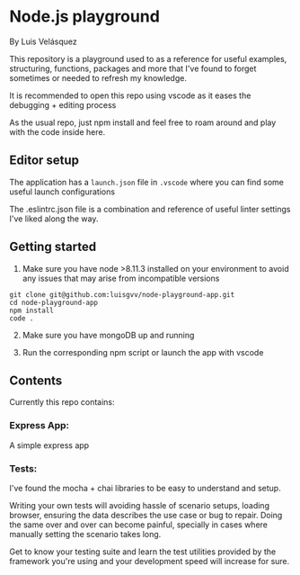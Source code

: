 # Node.js playground

By Luis Velásquez

This repository is a playground used to as a reference for useful examples, structuring, functions, packages and more that I've found to forget sometimes or needed to refresh my knowledge.

It is recommended to open this repo using vscode as it eases the debugging + editing process

As the usual repo, just npm install and feel free to roam around and play with the code inside here.

## Editor setup

The application has a `launch.json` file in `.vscode` where you can find some useful launch configurations

The .eslintrc.json file is a combination and reference of useful linter settings I've liked along the way.

## Getting started

1. Make sure you have node >8.11.3 installed on your environment to avoid any issues that may arise from incompatible versions

```
git clone git@github.com:luisgvv/node-playground-app.git
cd node-playground-app
npm install
code .
```

2. Make sure you have mongoDB up and running

3. Run the corresponding npm script or launch the app with vscode

## Contents

Currently this repo contains:

### Express App:

A simple express app

### Tests:

I've found the mocha + chai libraries to be easy to understand and setup.

Writing your own tests will avoiding hassle of scenario setups, loading browser, ensuring the data describes the use case or bug to repair. Doing the same over and over can become painful, specially in cases where manually setting the scenario takes long.

Get to know your testing suite and learn the test utilities provided by the framework you're using and your development speed will increase for sure.
